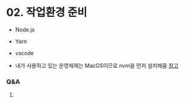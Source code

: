 # 02. 작업환경 준비
- Node.js
- Yarn
- vscode

- 내가 사용하고 있는 운영체제는 MacOS이므로 nvm을 먼저 설치해줌  [참고](https://gist.github.com/falsy/8aa42ae311a9adb50e2ca7d8702c9af1)

### Q&A
1. 